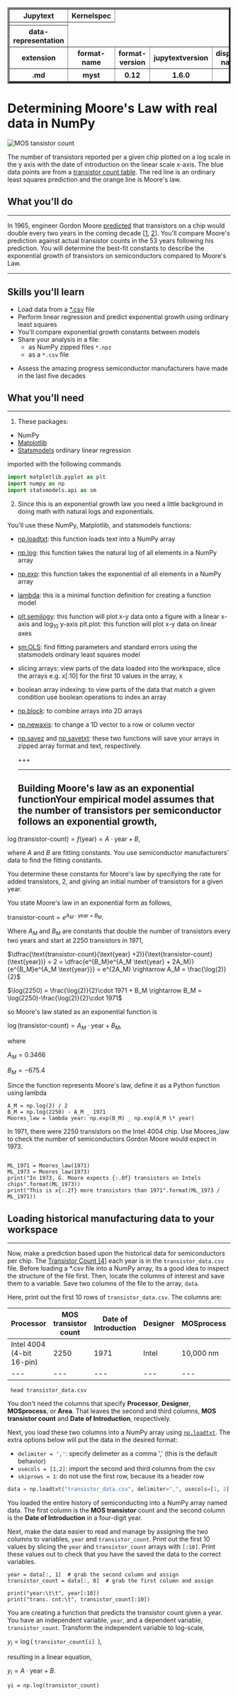 <table border=4>
<tr>
  <th> Jupytext</th>
  <th> Kernelspec</th>
</tr>
<td>
 <tr>
  <th scope="row"> data-representation </th>
  </tr>
</td>

<tr>
  <th> extension</th>
  <th> format-name</th>
  <th> format-version</th>
  <th> jupytextversion</th>
  <th>display-name</th>
</tr>
<tr>
  <th> .md </th>
  <th> myst </th>
  <th> 0.12 </th>
  <th> 1.6.0 </th>
</tr>

</table>

# Determining Moore's Law with real data in NumPy

![MOS tansistor count](/Users/saraghotb/Documents/Visualize-Data/numpy-library/pictures/Moore.png)

The number of transistors reported per a given chip plotted on a log scale in the y axis with the date of introduction on the linear scale x-axis. The blue data points are from a [transistor count table](https://en.wikipedia.org/wiki/Transistor_count#Microprocessors "transistor count table"). The red line is an ordinary least squares prediction and the orange line is Moore's law.

## What you'll do

---

In 1965, engineer Gordon Moore [predicted](https://en.wikipedia.org/wiki/Moore%27s_law "predicted") that transistors on a chip would double every two years in the coming decade [[1](https://en.wikipedia.org/wiki/Moore%27s_law "1"), [2](https://newsroom.intel.com/wp-content/uploads/sites/11/2018/05/moores-law-electronics.pdf "2")]. You'll compare Moore's prediction against actual transistor counts in the 53 years following his prediction. You will determine the best-fit constants to describe the exponential growth of transistors on semiconductors compared to Moore's Law.

---

## Skills you'll learn

- Load data from a [\*.csv](https://en.wikipedia.org/wiki/Comma-separated_values "*.csv") file
- Perform linear regression and predict exponential growth using ordinary least squares
- You'll compare exponential growth constants between models
- Share your analysis in a file:
  - as NumPy zipped files `*.npz`
  - as a `*.csv` file

* Assess the amazing progress semiconductor manufacturers have made in the last five decades

## What you'll need

---

1. These packages:

- NumPy
- [Matplotlib](https://matplotlib.org "Matplotlib")
- [Statsmodels](https://www.statsmodels.org/stable/index.html "Statsmodels") ordinary linear regression

imported with the following commands

```python
import matplotlib.pyplot as plt
import numpy as np
import statsmodels.api as sm

```

2. Since this is an exponential growth law you need a little background in doing math with natural logs and exponentials.

You'll use these NumPy, Matplotlib, and statsmodels functions:

- [np.loadtxt](https://numpy.org/doc/stable/reference/generated/numpy.loadtxt.html "np.loadtxt"): this function loads text into a NumPy array

* [np.log](https://numpy.org/doc/stable/reference/generated/numpy.log.html "np.log"): this function takes the natural log of all elements in a NumPy array
* [np.exp](https://numpy.org/doc/stable/reference/generated/numpy.exp.html "np.exp"): this function takes the exponential of all elements in a NumPy array
* [lambda](https://docs.python.org/3/library/ast.html?highlight=lambda#ast.Lambda "lambda"): this is a minimal function definition for creating a function model
* [plt.semilogy](https://matplotlib.org/3.1.1/api/_as_gen/matplotlib.pyplot.semilogy.html "plt.semilogy"): this function will plot x-y data onto a figure with a linear x-axis and $\log_{10}$ y-axis plt.plot: this function will plot x-y data on linear axes
* [sm.OLS](https://www.statsmodels.org/stable/generated/statsmodels.regression.linear_model.OLS.html "sm.OLS"): find fitting parameters and standard errors using the statsmodels ordinary least squares model
* slicing arrays: view parts of the data loaded into the workspace, slice the arrays e.g. x[:10] for the first 10 values in the array, x
* boolean array indexing: to view parts of the data that match a given condition use boolean operations to index an array
* [np.block](https://numpy.org/doc/stable/reference/generated/numpy.block.html "np.block"): to combine arrays into 2D arrays
* [np.newaxis](https://numpy.org/doc/stable/reference/constants.html "np.newaxis"): to change a 1D vector to a row or column vector
* [np.savez](https://numpy.org/doc/stable/reference/generated/numpy.savez.html "np.savez") and [np.savetxt](https://numpy.org/doc/stable/reference/generated/numpy.savetxt.html "np.savetxt"): these two functions will save your arrays in zipped array format and text, respectively.

  +++

  ---

  ## Building Moore's law as an exponential functionYour empirical model assumes that the number of transistors per semiconductor follows an exponential growth,

$\log(\text{transistor-count})= f(\text{year}) = A\cdot \text{year}+B,$

where $A$ and $B$ are fitting constants. You use semiconductor manufacturers' data to find the fitting constants.

You determine these constants for Moore's law by specifying the rate for added transistors, 2, and giving an initial number of transistors for a given year.

You state Moore's law in an exponential form as follows,

$\text{transistor-count}= e^{A_M\cdot \text{year} +B_M}.$

Where $A_M$ and $B_M$ are constants that double the number of transistors every two years and start at 2250 transistors in 1971,

$\dfrac{\text{transistor-count}(\text{year} +2)}{\text{transistor-count}(\text{year})} = 2 = \dfrac{e^{B_M}e^{A_M \text{year} + 2A_M}}{e^{B_M}e^{A_M \text{year}}} = e^{2A_M} \rightarrow A_M = \frac{\log(2)}{2}$

$\log(2250) = \frac{\log(2)}{2}\cdot 1971 + B_M \rightarrow B_M = \log(2250)-\frac{\log(2)}{2}\cdot 1971$

so Moore's law stated as an exponential function is

$\log(\text{transistor-count})= A_M\cdot \text{year}+B_M,$

where

$A_M=0.3466$

$B_M=-675.4$

Since the function represents Moore's law, define it as a Python function using lambda

```
A_M = np.log(2) / 2
B_M = np.log(2250) - A_M _ 1971
Moores_law = lambda year: np.exp(B_M) _ np.exp(A_M \* year)
```

In 1971, there were 2250 transistors on the Intel 4004 chip. Use Moores_law to check the number of semiconductors Gordon Moore would expect in 1973.

```

ML_1971 = Moores_law(1971)
ML_1973 = Moores_law(1973)
print("In 1973, G. Moore expects {:.0f} transistors on Intels chips".format(ML_1973))
print("This is x{:.2f} more transistors than 1971".format(ML_1973 / ML_1971))

```

## Loading historical manufacturing data to your workspace

---

Now, make a prediction based upon the historical data for semiconductors per chip. The [Transistor Count [4]](https://en.wikipedia.org/wiki/Transistor_count#Microprocessors "transistor count") each year is in the `transistor_data.csv` file. Before loading a \*.csv file into a NumPy array, its a good idea to inspect the structure of the file first. Then, locate the columns of interest and save them to a variable. Save two columns of the file to the array, `data`.

Here, print out the first 10 rows of `transistor_data.csv`. The columns are:

| Processor                 | MOS transistor count | Date of Introduction | Designer | MOSprocess | Area   |
| ------------------------- | -------------------- | -------------------- | -------- | ---------- | ------ |
| Intel 4004 (4-bit 16-pin) | 2250                 | 1971                 | Intel    | 10,000 nm  | 12 mm² |
| ---                       | ---                  | ---                  | ---      | ---        | ---    |

```
 head transistor_data.csv
```

You don't need the columns that specify **Processor**, **Designer**, **MOSprocess**, or **Area**. That leaves the second and third columns, **MOS transistor count** and **Date of Introduction**, respectively.

Next, you load these two columns into a NumPy array using [`np.loadtxt`](https://numpy.org/doc/stable/reference/generated/numpy.loadtxt.html "np.loadtxt"). The extra options below will put the data in the desired format:

- `delimiter = ','`: specify delimeter as a comma ',' (this is the default behavior)
- `usecols = [1,2]`: import the second and third columns from the csv
- `skiprows = 1`: do not use the first row, because its a header row

```python
data = np.loadtxt("transistor_data.csv", delimiter=",", usecols=[1, 2], skiprows=1)
```

You loaded the entire history of semiconducting into a NumPy array named data. The first column is the **MOS transistor** count and the second column is the **Date of Introduction** in a four-digit year.

Next, make the data easier to read and manage by assigning the two columns to variables, `year` and `transistor_count`. Print out the first 10 values by slicing the `year` and `transistor_count` arrays with `[:10]`. Print these values out to check that you have the saved the data to the correct variables.

```
year = data[:, 1]  # grab the second column and assign
transistor_count = data[:, 0]  # grab the first column and assign

print("year:\t\t", year[:10])
print("trans. cnt:\t", transistor_count[:10])
```

You are creating a function that predicts the transistor count given a year. You have an independent variable, `year`, and a dependent variable, `transistor_count`. Transform the independent variable to log-scale,

$y_i = \log($ `transistor_count[i] `$),$

resulting in a linear equation,

$y_i = A\cdot \text{year} +B$.

```
yi = np.log(transistor_count)
```
